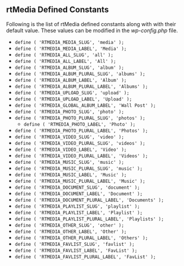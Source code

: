 ## rtMedia Defined Constants

Following is the list of rtMedia defined constants along with with their default value. These values can be modified in the *wp-config.php* file.




  * `define ( 'RTMEDIA_MEDIA_SLUG', 'media' );`
  * `define ( 'RTMEDIA_MEDIA_LABEL', 'Media' );`
  * `define ( 'RTMEDIA_ALL_SLUG', 'all' );`
  * `define ( 'RTMEDIA_ALL_LABEL', 'All' );`
  * `define ( 'RTMEDIA_ALBUM_SLUG', 'album' );`
  * `define ( 'RTMEDIA_ALBUM_PLURAL_SLUG', 'albums' );`
  * `define ( 'RTMEDIA_ALBUM_LABEL', 'Album' );`
  * `define ( 'RTMEDIA_ALBUM_PLURAL_LABEL', 'Albums' );`
  * `define ( 'RTMEDIA_UPLOAD_SLUG', 'upload' );`
  * `define ( 'RTMEDIA_UPLOAD_LABEL', 'Upload' );`
  * `define ( 'RTMEDIA_GLOBAL_ALBUM_LABEL', 'Wall Post' );`
  * `define ( 'RTMEDIA_PHOTO_SLUG', 'photo' );`
  * `define ( 'RTMEDIA_PHOTO_PLURAL_SLUG', 'photos' );`  
	* `define ( 'RTMEDIA_PHOTO_LABEL', 'Photo' );`
  * `define ( 'RTMEDIA_PHOTO_PLURAL_LABEL', 'Photos' );`
  * `define ( 'RTMEDIA_VIDEO_SLUG', 'video' );`
  * `define ( 'RTMEDIA_VIDEO_PLURAL_SLUG', 'videos' );`
  * `define ( 'RTMEDIA_VIDEO_LABEL', 'Video' );`
  * `define ( 'RTMEDIA_VIDEO_PLURAL_LABEL', 'Videos' );`
  * `define ( 'RTMEDIA_MUSIC_SLUG', 'music' );`
  * `define ( 'RTMEDIA_MUSIC_PLURAL_SLUG', 'music' );`
  * `define ( 'RTMEDIA_MUSIC_LABEL', 'Music' );`
  * `define ( 'RTMEDIA_MUSIC_PLURAL_LABEL', 'Music' );`
  * `define ( 'RTMEDIA_DOCUMENT_SLUG', 'document' );`
  * `define ( 'RTMEDIA_DOCUMENT_LABEL', 'Document' );`
  * `define ( 'RTMEDIA_DOCUMENT_PLURAL_LABEL', 'Documents' );`
  * `define ( 'RTMEDIA_PLAYLIST_SLUG', 'playlist' );`
  * `define ( 'RTMEDIA_PLAYLIST_LABEL', 'Playlist' );`
  * `define ( 'RTMEDIA_PLAYLIST_PLURAL_LABEL', 'Playlists' );`
  * `define ( 'RTMEDIA_OTHER_SLUG', 'other' );`
  * `define ( 'RTMEDIA_OTHER_LABEL', 'Other' );`
  * `define ( 'RTMEDIA_OTHER_PLURAL_LABEL', 'Others' );`
  * `define ( 'RTMEDIA_FAVLIST_SLUG', 'favlist' );`
  * `define ( 'RTMEDIA_FAVLIST_LABEL', 'FavList' );`
  * `define ( 'RTMEDIA_FAVLIST_PLURAL_LABEL', 'FavList' );`
